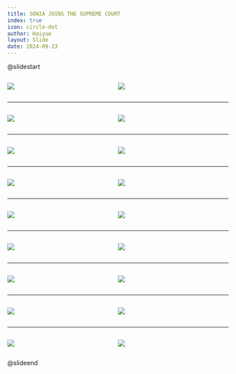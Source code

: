 ```yaml
---
title: SONIA JOINS THE SUPREME COURT
index: true
icon: circle-dot
author: Haiyue
layout: Slide
date: 2024-09-23
---
```

 
@slidestart

<div style="display:flex">
<div style="flex:1">

![](/reading/english/Level-P/SONIA%20JOINS%20THE%20SUPREME%20COURT/001.webp)
</div>
<div style="flex:1">

![](/reading/english/Level-P/SONIA%20JOINS%20THE%20SUPREME%20COURT/002.webp)
</div>
</div>

---

<div style="display:flex">
<div style="flex:1">

![](/reading/english/Level-P/SONIA%20JOINS%20THE%20SUPREME%20COURT/003.webp)
</div>
<div style="flex:1">

![](/reading/english/Level-P/SONIA%20JOINS%20THE%20SUPREME%20COURT/004.webp)
</div>
</div>

---

<div style="display:flex">
<div style="flex:1">

![](/reading/english/Level-P/SONIA%20JOINS%20THE%20SUPREME%20COURT/005.webp)
</div>
<div style="flex:1">

![](/reading/english/Level-P/SONIA%20JOINS%20THE%20SUPREME%20COURT/006.webp)
</div>
</div>

---

<div style="display:flex">
<div style="flex:1">

![](/reading/english/Level-P/SONIA%20JOINS%20THE%20SUPREME%20COURT/007.webp)
</div>
<div style="flex:1">

![](/reading/english/Level-P/SONIA%20JOINS%20THE%20SUPREME%20COURT/008.webp)
</div>
</div>

---

<div style="display:flex">
<div style="flex:1">

![](/reading/english/Level-P/SONIA%20JOINS%20THE%20SUPREME%20COURT/009.webp)
</div>
<div style="flex:1">

![](/reading/english/Level-P/SONIA%20JOINS%20THE%20SUPREME%20COURT/010.webp)
</div>
</div>

---

<div style="display:flex">
<div style="flex:1">

![](/reading/english/Level-P/SONIA%20JOINS%20THE%20SUPREME%20COURT/011.webp)
</div>
<div style="flex:1">

![](/reading/english/Level-P/SONIA%20JOINS%20THE%20SUPREME%20COURT/012.webp)
</div>
</div>

---

<div style="display:flex">
<div style="flex:1">

![](/reading/english/Level-P/SONIA%20JOINS%20THE%20SUPREME%20COURT/013.webp)
</div>
<div style="flex:1">

![](/reading/english/Level-P/SONIA%20JOINS%20THE%20SUPREME%20COURT/014.webp)
</div>
</div>

---

<div style="display:flex">
<div style="flex:1">

![](/reading/english/Level-P/SONIA%20JOINS%20THE%20SUPREME%20COURT/015.webp)
</div>
<div style="flex:1">

![](/reading/english/Level-P/SONIA%20JOINS%20THE%20SUPREME%20COURT/016.webp)
</div>
</div>

---

<div style="display:flex">
<div style="flex:1">

![](/reading/english/Level-P/SONIA%20JOINS%20THE%20SUPREME%20COURT/017.webp)
</div>
<div style="flex:1">

![](/reading/english/Level-P/SONIA%20JOINS%20THE%20SUPREME%20COURT/018.webp)
</div>
</div>

@slideend